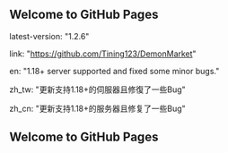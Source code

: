 ## Welcome to GitHub Pages
latest-version: "1.2.6"


link: "https://github.com/Tining123/DemonMarket"


en: "1.18+ server supported and fixed some minor bugs."


zh_tw: "更新支持1.18+的伺服器且修復了一些Bug"


zh_cn: "更新支持1.18+的服务器且修复了一些Bug"

## Welcome to GitHub Pages
